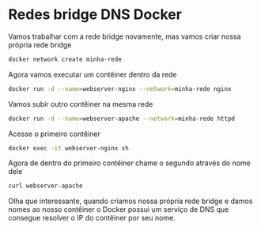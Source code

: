 # Redes bridge DNS Docker

Vamos trabalhar com a rede bridge novamente, mas vamos criar nossa própria rede bridge

````sh
docker network create minha-rede
````

Agora vamos executar um contêiner dentro da rede

````sh
docker run -d --name=webserver-nginx --network=minha-rede nginx
````

Vamos subir outro contêiner na mesma rede

````sh
docker run -d --name=webserver-apache --network=minha-rede httpd
````

Acesse o primeiro contêiner

````sh
docker exec -it webserver-nginx sh
````

Agora de dentro do primeiro contêiner chame o segundo através do nome dele

````sh
curl webserver-apache
````

Olha que interessante, quando criamos nossa própria rede bridge e damos nomes ao nosso contêiner o Docker possui um serviço de DNS que consegue resolver o IP do contêiner por seu nome.